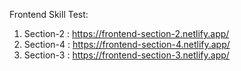 

Frontend Skill Test:

1. Section-2 : https://frontend-section-2.netlify.app/
2. Section-4 : https://frontend-section-4.netlify.app/
3. Section-3 : https://frontend-section-3.netlify.app/
